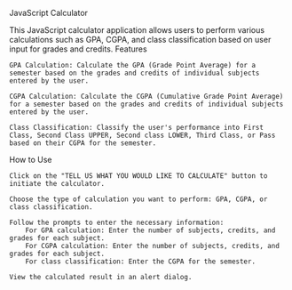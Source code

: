 JavaScript Calculator

This JavaScript calculator application allows users to perform various calculations such as GPA, CGPA, and class classification based on user input for grades and credits.
Features

    GPA Calculation: Calculate the GPA (Grade Point Average) for a semester based on the grades and credits of individual subjects entered by the user.

    CGPA Calculation: Calculate the CGPA (Cumulative Grade Point Average) for a semester based on the grades and credits of individual subjects entered by the user.

    Class Classification: Classify the user's performance into First Class, Second Class UPPER, Second class LOWER, Third Class, or Pass based on their CGPA for the semester.

How to Use

    Click on the "TELL US WHAT YOU WOULD LIKE TO CALCULATE" button to initiate the calculator.

    Choose the type of calculation you want to perform: GPA, CGPA, or class classification.

    Follow the prompts to enter the necessary information:
        For GPA calculation: Enter the number of subjects, credits, and grades for each subject.
        For CGPA calculation: Enter the number of subjects, credits, and grades for each subject.
        For class classification: Enter the CGPA for the semester.

    View the calculated result in an alert dialog.
